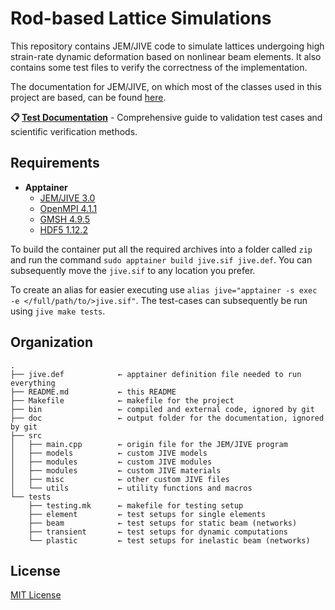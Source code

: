 # Rod-based Lattice Simulations
This repository contains JEM/JIVE code to simulate lattices undergoing high strain-rate dynamic deformation based on nonlinear beam elements. It also contains some test files to verify the correctness of the implementation.

The documentation for JEM/JIVE, on which most of the classes used in this project are based, can be found [here](https://jive-manual.dynaflow.com/index.html).

**📋 [Test Documentation](tests/TestDocumentation.md)** - Comprehensive guide to validation test cases and scientific verification methods.

## Requirements
- **Apptainer**
  - [JEM/JIVE 3.0](https://dynaflow.com/software/jive/jive-downloads/)
  - [OpenMPI 4.1.1](https://download.open-mpi.org/release/open-mpi/v4.1/openmpi-4.1.1.tar.gz)
  - [GMSH 4.9.5](https://gmsh.info/bin/Linux/gmsh-4.9.5-Linux64-sdk.tgz)
  - [HDF5 1.12.2](https://support.hdfgroup.org/archive/support/ftp/HDF5/releases/hdf5-1.12/hdf5-1.12.2/src/hdf5-1.12.2.tar.gz)

To build the container put all the required archives into a folder called `zip` and run the command `sudo apptainer build jive.sif jive.def`.
You can subsequently move the `jive.sif` to any location you prefer.

To create an alias for easier executing use `alias jive="apptainer -s exec -e </full/path/to/>jive.sif"`.
The test-cases can subsequently be run using `jive make tests`.

## Organization
```
.
├── jive.def            ← apptainer definition file needed to run everything
├── README.md           ← this README
├── Makefile            ← makefile for the project
├── bin                 ← compiled and external code, ignored by git
├── doc                 ← output folder for the documentation, ignored by git
├── src
│   ├── main.cpp        ← origin file for the JEM/JIVE program
│   ├── models          ← custom JIVE models
│   ├── modules         ← custom JIVE modules
│   ├── modules         ← custom JIVE materials
│   ├── misc            ← other custom JIVE files
│   └── utils           ← utility functions and macros
└── tests
    ├── testing.mk      ← makefile for testing setup
    ├── element         ← test setups for single elements
    ├── beam            ← test setups for static beam (networks)
    ├── transient       ← test setups for dynamic computations
    └── plastic         ← test setups for inelastic beam (networks)
```

## License
[MIT License](https://opensource.org/license/mit)
